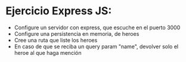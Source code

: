 # Ejercicio Express JS:
* Configure un servidor con express, que escuche en el puerto 3000
* Configure una persistencia en memoria, de heroes
* Cree una ruta que liste los heroes
* En caso de que se reciba un query param "name", devolver solo el heroe al que haga mención

